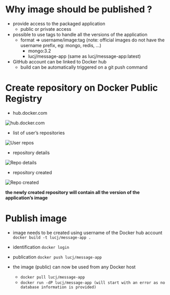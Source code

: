 # Why image should be published ?

* provide access to the packaged application
  * public or private access
* possible to use tags to handle all the versions of the application
  * format ⇒ username/image:tag (note: official images do not have the username prefix, eg: mongo, redis, ...)
    * mongo:3.2
    * lucj/message-app (same as lucj/message-app:latest)
* GitHub account can be linked to Docker hub
  * build can be automatically triggered on a  git push command
  
# Create repository on Docker Public Registry

* hub.docker.com

![hub.docker.com](https://dl.dropboxusercontent.com/u/2330187/docker/labs/node/registry_1.png)

* list of user’s repositories

![User repos](https://dl.dropboxusercontent.com/u/2330187/docker/labs/node/registry_2.png)

* repository details

![Repo details](https://dl.dropboxusercontent.com/u/2330187/docker/labs/node/registry_3.png)

* repository created

![Repo created](https://dl.dropboxusercontent.com/u/2330187/docker/labs/node/registry_4.png)

**the newly created repository will contain all the version of the application’s image**

# Publish image

* image needs to be created using username of the Docker hub account 
```docker build -t lucj/message-app .```

* identification
```docker login```

* publication
```docker push lucj/message-app```

* the image (public) can now be used from any Docker host
  * ```docker pull lucj/message-app```
  * ```docker run -dP lucj/message-app (will start with an error as no database information is provided)```

